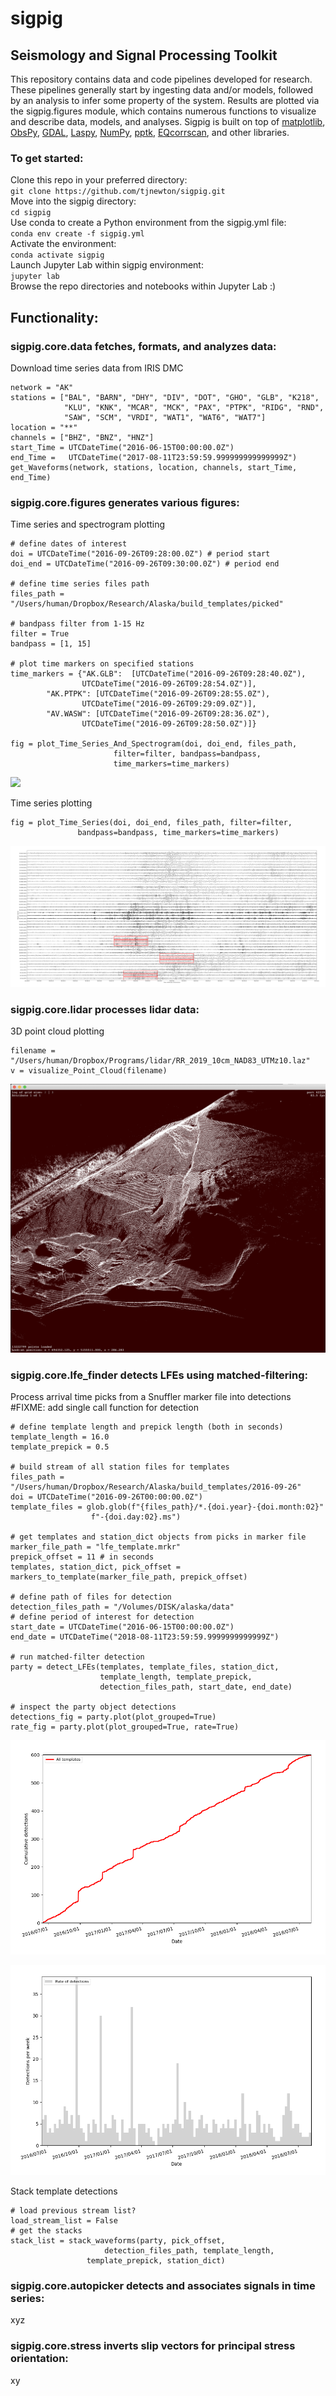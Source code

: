 # sigpig
## Seismology and Signal Processing Toolkit 
This repository contains data and code pipelines developed for research. These pipelines generally start by ingesting data and/or models, followed by an analysis to infer some property of the system. Results are plotted via the sigpig.figures module, which contains numerous functions to visualize and describe data, models, and analyses. 
Sigpig is built on top of [matplotlib](https://github.com/matplotlib/matplotlib), [ObsPy](https://github.com/obspy/obspy), [GDAL](https://github.com/OSGeo/gdal), [Laspy](https://github.com/laspy/laspy), [NumPy](https://github.com/numpy/numpy), [pptk](https://github.com/heremaps/pptk), [EQcorrscan](https://github.com/eqcorrscan/EQcorrscan), and other libraries. 

### To get started:
Clone this repo in your preferred directory:  
`git clone https://github.com/tjnewton/sigpig.git`  
Move into the sigpig directory:  
`cd sigpig`  
Use conda to create a Python environment from the sigpig.yml file:  
`conda env create -f sigpig.yml`  
Activate the environment:  
`conda activate sigpig`  
Launch Jupyter Lab within sigpig environment:  
`jupyter lab`  
Browse the repo directories and notebooks within Jupyter Lab :)

## Functionality:
### sigpig.core.data fetches, formats, and analyzes data:  
Download time series data from IRIS DMC  
```
network = "AK"
stations = ["BAL", "BARN", "DHY", "DIV", "DOT", "GHO", "GLB", "K218",
            "KLU", "KNK", "MCAR", "MCK", "PAX", "PTPK", "RIDG", "RND",
            "SAW", "SCM", "VRDI", "WAT1", "WAT6", "WAT7"]
location = "**"
channels = ["BHZ", "BNZ", "HNZ"]
start_Time = UTCDateTime("2016-06-15T00:00:00.0Z")
end_Time =   UTCDateTime("2017-08-11T23:59:59.999999999999999Z")
get_Waveforms(network, stations, location, channels, start_Time, end_Time)
```

### sigpig.core.figures generates various figures:  
Time series and spectrogram plotting  
```
# define dates of interest
doi = UTCDateTime("2016-09-26T09:28:00.0Z") # period start
doi_end = UTCDateTime("2016-09-26T09:30:00.0Z") # period end

# define time series files path
files_path = "/Users/human/Dropbox/Research/Alaska/build_templates/picked"

# bandpass filter from 1-15 Hz
filter = True
bandpass = [1, 15]

# plot time markers on specified stations
time_markers = {"AK.GLB":  [UTCDateTime("2016-09-26T09:28:40.0Z"),
			    UTCDateTime("2016-09-26T09:28:54.0Z")],
		"AK.PTPK": [UTCDateTime("2016-09-26T09:28:55.0Z"),
			    UTCDateTime("2016-09-26T09:29:09.0Z")],
		"AV.WASW": [UTCDateTime("2016-09-26T09:28:36.0Z"),
			    UTCDateTime("2016-09-26T09:28:50.0Z")]}

fig = plot_Time_Series_And_Spectrogram(doi, doi_end, files_path,
				       filter=filter, bandpass=bandpass,
				       time_markers=time_markers)
```
![](doc/images/ts-spect.png?raw=true)

Time series plotting  
```
fig = plot_Time_Series(doi, doi_end, files_path, filter=filter,
		       bandpass=bandpass, time_markers=time_markers)
```
![](doc/images/ts.png?raw=true)

### sigpig.core.lidar processes lidar data:  
3D point cloud plotting  
```
filename = "/Users/human/Dropbox/Programs/lidar/RR_2019_10cm_NAD83_UTMz10.laz"
v = visualize_Point_Cloud(filename)
```
![](doc/images/point_cloud.png?raw=true)

### sigpig.core.lfe_finder detects LFEs using matched-filtering:  
Process arrival time picks from a Snuffler marker file into detections
#FIXME: add single call function for detection
```
# define template length and prepick length (both in seconds)
template_length = 16.0
template_prepick = 0.5

# build stream of all station files for templates
files_path = "/Users/human/Dropbox/Research/Alaska/build_templates/2016-09-26"
doi = UTCDateTime("2016-09-26T00:00:00.0Z")
template_files = glob.glob(f"{files_path}/*.{doi.year}-{doi.month:02}"
			      f"-{doi.day:02}.ms")

# get templates and station_dict objects from picks in marker file
marker_file_path = "lfe_template.mrkr"
prepick_offset = 11 # in seconds
templates, station_dict, pick_offset = markers_to_template(marker_file_path, prepick_offset)

# define path of files for detection
detection_files_path = "/Volumes/DISK/alaska/data"
# define period of interest for detection
start_date = UTCDateTime("2016-06-15T00:00:00.0Z")
end_date = UTCDateTime("2018-08-11T23:59:59.9999999999999Z")

# run matched-filter detection
party = detect_LFEs(templates, template_files, station_dict,
                    template_length, template_prepick,
                    detection_files_path, start_date, end_date)
		    
# inspect the party object detections
detections_fig = party.plot(plot_grouped=True)
rate_fig = party.plot(plot_grouped=True, rate=True)
```
![](doc/images/lfe_detections.png?raw=true)

![](doc/images/lfe_detection_rate.png?raw=true)

Stack template detections
```
# load previous stream list?
load_stream_list = False
# get the stacks
stack_list = stack_waveforms(party, pick_offset,
		       	     detection_files_path, template_length,
			     template_prepick, station_dict)
```

### sigpig.core.autopicker detects and associates signals in time series:  
xyz  

### sigpig.core.stress inverts slip vectors for principal stress orientation:  
xy
